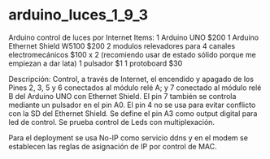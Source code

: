 # arduino_luces_1_9_3
Arduino control de luces por Internet 
Items:
1 Arduino UNO $200
1 Arduino Ethernet Shield W5100 $200
2 modulos relevadores para 4 canales electromecánicos $100 x 2 (recomiendo usar de estado sólido porque me empiezan a dar lata)
1 pulsador $1
1 protoboard $30

Descripción:
 Control, a través de Internet, el encendido y apagado de los Pines 2, 3, 5 y 6 conectados al módulo relé A; y 7 conectado al módulo relé B del Arduino UNO con Ethernet Shield.
 El pin 7 también se controla mediante un pulsador en el pin A0.
 El pin 4 no se usa para evitar conflicto con la SD del Ethernet Shield.
 Se define el pin A3 como output digital para led de control.
 Se prueba control de Leds con multiplexación. 

Para el deployment se usa No-IP como servicio ddns y en el modem se establecen las reglas de asignación de IP por control de MAC.
